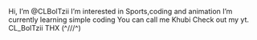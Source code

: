  Hi, I’m @CLBolTzii
I’m interested in Sports,coding and animation
I’m currently learning simple coding
You can call me Khubi 
Check out my yt. CL_BolTzii
THX (^///^)
